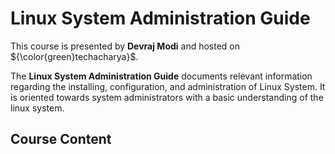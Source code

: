 # Linux System Administration Guide
This course is presented by **Devraj Modi** and hosted on ${\color{green}techacharya}$.

The **Linux System Administration Guide** documents relevant information regarding the installing, configuration, and administration of Linux System. It is oriented towards system administrators with a basic understanding of the linux system.

## Course Content

